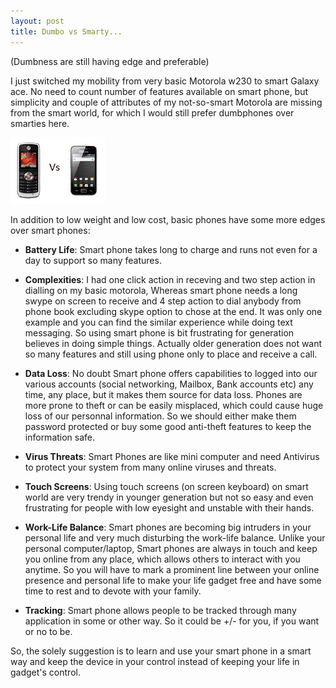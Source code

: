 ```yaml
---
layout: post
title: Dumbo vs Smarty... 
---
```


(Dumbness are still having edge and preferable)

I just switched my mobility from very basic Motorola w230 to smart Galaxy ace. No need to count number of features available on smart phone, but simplicity and couple of attributes of my not-so-smart Motorola  are missing from the smart world, for which  I would still prefer dumbphones over smarties here.

![_config.yml](/images/W230.gif)

In addition to low weight and low cost, basic phones have some more edges over smart phones:

* **Battery Life**: Smart phone takes long to charge and runs not even for a day to support so many features.

* **Complexities**: I had one click action in receving and two step action in dialling on my basic  motorola,  Whereas smart phone needs a long swype on screen to receive and 4 step action to dial anybody from phone book excluding skype option to chose at the end. It was only one example and you can find the similar experience while doing text messaging. So using smart phone is bit frustrating for generation believes in doing simple things. Actually older generation does not want so many features and still using phone only to place and receive a call.

* **Data Loss**: No doubt Smart phone offers capabilities to logged into our various accounts (social networking, Mailbox, Bank accounts etc) any time, any place, but it makes them source for data loss. Phones are more prone to theft or can be easily misplaced, which could cause huge loss of our personnal information. So we should either make them password protected or buy some good anti-theft features to keep the information safe.

* **Virus Threats**: Smart Phones are like mini computer and need Antivirus to protect your system from many online viruses and threats.

* **Touch Screens**: Using touch screens (on screen keyboard) on smart world are very trendy in younger generation but not so easy and even frustrating for people with low eyesight and unstable with their hands.

*  **Work-Life Balance**: Smart phones are becoming big intruders in your personal life and very much disturbing the work-life balance. Unlike your personal computer/laptop, Smart phones are always in touch and keep you online from any place, which allows others to interact with you anytime. So you will have to mark a prominent line between your online presence and personal life to make your life gadget free and have some time to rest and to devote with your family.

* **Tracking**: Smart phone allows people to be tracked through many application in some or other way. So it could be +/- for you, if you want or no to be.

So, the solely suggestion is to learn and use your smart phone in a smart way and keep the device in your control instead of keeping your life in gadget's control.
